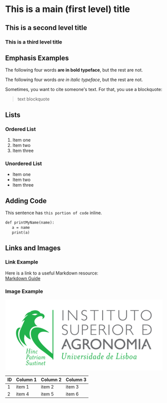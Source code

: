 # This is a main (first level) title
## This is a second level title
### This is a third level title
## Emphasis Examples

The following four words **are in bold typeface**, but the rest are not.

The following four words *are in italic typeface*, but the rest are not.

Sometimes, you want to cite someone's text. For that, you use a blockquote:
> text blockquote

## Lists
### Ordered List
1. Item one
2. Item two
3. Item three

### Unordered List
- Item one
- Item two
- Item three

## Adding Code
This sentence has `this portion of code` inline.
```
def printMyName(name):
   a = name
   print(a)
```


## Links and Images

### Link Example
Here is a link to a useful Markdown resource:  
[Markdown Guide](https://www.markdownguide.org/)

### Image Example
![Logo do ISA](./images/LogoISA.png)

|ID| Column 1| Column 2| Column 3|
|--|---------|---------|---------|
|1 | item 1  | item 2  | item 3  |
|2 | item 4  | item 5  | item 6  |


